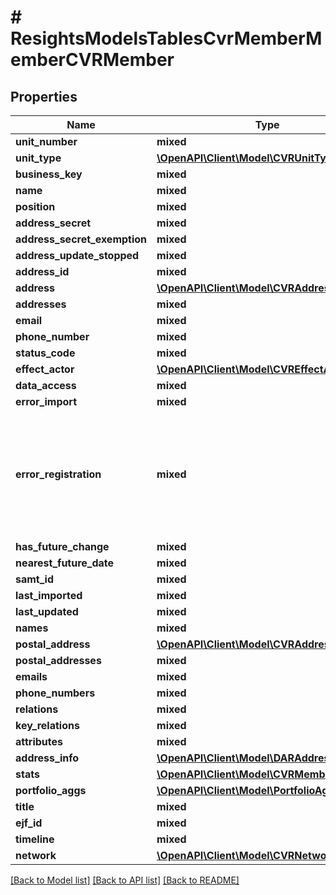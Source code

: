 # # ResightsModelsTablesCvrMemberMemberCVRMember

## Properties

Name | Type | Description | Notes
------------ | ------------- | ------------- | -------------
**unit_number** | **mixed** |  |
**unit_type** | [**\OpenAPI\Client\Model\CVRUnitTypeEnum**](CVRUnitTypeEnum.md) |  | [optional]
**business_key** | **mixed** |  | [optional]
**name** | **mixed** |  | [optional]
**position** | **mixed** |  | [optional]
**address_secret** | **mixed** |  | [optional]
**address_secret_exemption** | **mixed** |  | [optional]
**address_update_stopped** | **mixed** |  | [optional]
**address_id** | **mixed** |  | [optional]
**address** | [**\OpenAPI\Client\Model\CVRAddress**](CVRAddress.md) |  | [optional]
**addresses** | **mixed** |  |
**email** | **mixed** |  | [optional]
**phone_number** | **mixed** |  | [optional]
**status_code** | **mixed** |  | [optional]
**effect_actor** | [**\OpenAPI\Client\Model\CVREffectActorEnum**](CVREffectActorEnum.md) |  | [optional]
**data_access** | **mixed** |  | [optional]
**error_import** | **mixed** |  |
**error_registration** | **mixed** | Nogle enheder kan ligge med denne værdi, hvis de er blevet registreret som følge af en systemfejl. |
**has_future_change** | **mixed** |  | [optional]
**nearest_future_date** | **mixed** |  | [optional]
**samt_id** | **mixed** | Version id | [optional]
**last_imported** | **mixed** |  |
**last_updated** | **mixed** |  | [optional]
**names** | **mixed** |  |
**postal_address** | [**\OpenAPI\Client\Model\CVRAddress**](CVRAddress.md) |  | [optional]
**postal_addresses** | **mixed** |  |
**emails** | **mixed** |  |
**phone_numbers** | **mixed** |  |
**relations** | **mixed** |  |
**key_relations** | **mixed** |  |
**attributes** | **mixed** |  |
**address_info** | [**\OpenAPI\Client\Model\DARAddress**](DARAddress.md) |  | [optional]
**stats** | [**\OpenAPI\Client\Model\CVRMemberStats**](CVRMemberStats.md) |  |
**portfolio_aggs** | [**\OpenAPI\Client\Model\PortfolioAggs**](PortfolioAggs.md) |  |
**title** | **mixed** |  | [optional]
**ejf_id** | **mixed** |  | [optional]
**timeline** | **mixed** |  |
**network** | [**\OpenAPI\Client\Model\CVRNetwork**](CVRNetwork.md) |  |

[[Back to Model list]](../../README.md#models) [[Back to API list]](../../README.md#endpoints) [[Back to README]](../../README.md)
